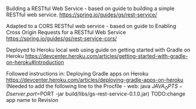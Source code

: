 Building a RESTful Web Service - based on guide to building a simple RESTful web service.
https://spring.io/guides/gs/rest-service/

Adapted to a CORS RESTful web service - based on guide to Enabling Cross Origin Requests for a RESTful Web Service
https://spring.io/guides/gs/rest-service-cors/

Deployed to Heroku local web using guide on getting started with Gradle on Heroku
https://devcenter.heroku.com/articles/getting-started-with-gradle-on-heroku#introduction

Followed instructions in: Deploying Gradle apps on Heroku
https://devcenter.heroku.com/articles/deploying-gradle-apps-on-heroku
(Needed to add the following line to the Procfile - web: java $JAVA_OPTS -Dserver.port=$PORT -jar build/libs/gs-rest-service-0.1.0.jar)
TODO:change app name to Revision